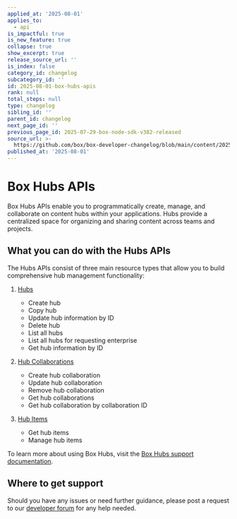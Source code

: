 ```yaml
---
applied_at: '2025-08-01'
applies_to:
  - api
is_impactful: true
is_new_feature: true
collapse: true
show_excerpt: true
release_source_url: ''
is_index: false
category_id: changelog
subcategory_id: ''
id: 2025-08-01-box-hubs-apis
rank: null
total_steps: null
type: changelog
sibling_id: ''
parent_id: changelog
next_page_id: ''
previous_page_id: 2025-07-29-box-node-sdk-v382-released
source_url: >-
  https://github.com/box/box-developer-changelog/blob/main/content/2025/08-01-box-hubs-apis.md
published_at: '2025-08-01'
---
```

# Box Hubs APIs

Box Hubs APIs enable you to programmatically create, manage, and collaborate on content hubs within your applications. Hubs provide a centralized space for organizing and sharing content across teams and projects.

## What you can do with the Hubs APIs

The Hubs APIs consist of three main resource types that allow you to build comprehensive hub management functionality:

<!-- more -->

1. [Hubs][1]
    *   Create hub
    *   Copy hub
    *   Update hub information by ID
    *   Delete hub
    *   List all hubs
    *   List all hubs for requesting enterprise
    *   Get hub information by ID

2. [Hub Collaborations][2]
    *   Create hub collaboration
    *   Update hub collaboration
    *   Remove hub collaboration
    *   Get hub collaborations
    *   Get hub collaboration by collaboration ID

3. [Hub Items][3]
    *   Get hub items
    *   Manage hub items

To learn more about using Box Hubs, visit the [Box Hubs support documentation][4].

## Where to get support

Should you have any issues or need further guidance, please post a request to our [developer forum][5] for any help needed.

[1]: https://developer.box.com/reference/v2025.0/resources/hub/
[2]: https://developer.box.com/reference/v2025.0/resources/hub-collaboration/
[3]: https://developer.box.com/reference/v2025.0/resources/hub-item/
[4]: https://support.box.com/hc/en-us/sections/26102544955027-Box-Hubs
[5]: https://community.box.com/